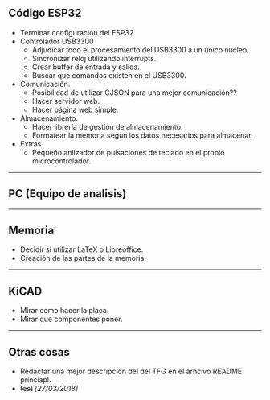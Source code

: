 ## Código ESP32
* Terminar configuración del ESP32
* Controlador USB3300
  * Adjudicar todo el procesamiento del USB3300 a un único nucleo.
  * Sincronizar reloj utilizando interrupts.
  * Crear buffer de entrada y salida.
  * Buscar que comandos existen en el USB3300.
* Comunicación.
  * Posibilidad de utilizar CJSON para una mejor comunicación??
  * Hacer servidor web.
  * Hacer página web simple.
* Almacenamiento.
  * Hacer librería de gestión de almacenamiento.
  * Formatear la memoria segun los datos necesarios para almacenar.
* Extras
  * Pequeño anlizador de pulsaciones de teclado en el propio microcontrolador.

___
## PC (Equipo de analisis)
___
## Memoria
* Decidir si utilizar LaTeX o Libreoffice.
* Creación de las partes de la memoria.
___
## KiCAD
* Mirar como hacer la placa.
* Mirar que componentes poner.
___
## Otras cosas
* Redactar una mejor descripción del del TFG en el arhcivo README princiapl.
* ~~test~~ _[27/03/2018]_